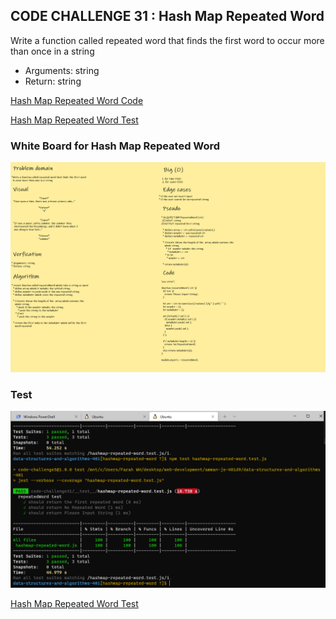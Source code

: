 ## **CODE CHALLENGE 31 : Hash Map Repeated Word**

Write a function called repeated word that finds the first word to occur more than once in a string
* Arguments: string
* Return: string


[Hash Map Repeated Word Code](https://github.com/farahalwahaibi/data-structures-and-algorithms-401/blob/main/code-challenge31/hashmap-repeated-word.js)

[Hash Map Repeated Word Test](https://github.com/farahalwahaibi/data-structures-and-algorithms-401/blob/main/code-challenge31/__test__/hashmap-repeated-word.test.js)



### **White Board for Hash Map Repeated Word**

![white-board](1.png)



### **Test**

![test](2.PNG)

[Hash Map Repeated Word Test](https://github.com/farahalwahaibi/data-structures-and-algorithms-401/blob/main/code-challenge31/__test__/hashmap-repeated-word.test.js)

